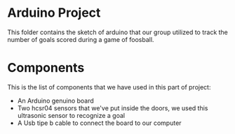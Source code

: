 # Arduino Project
This folder contains the sketch of arduino that our group 
utilized to track the number of goals scored during a game
of foosball.

# Components 
This is the list of components that we have used in this part of project:
- An Arduino genuino board 
- Two hcsr04 sensors that we've put inside the doors, we used this ultrasonic sensor to recognize a goal
- A Usb tipe b cable to connect the board to our computer  
